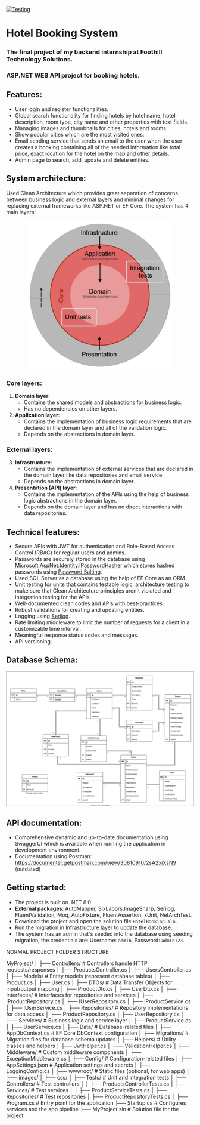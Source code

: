 [![Testing](https://github.com/Mohammad-Nayef/Hotel-Booking/actions/workflows/tests.yml/badge.svg)](https://github.com/Mohammad-Nayef/Hotel-Booking/actions/workflows/tests.yml)

# Hotel Booking System 
### The final project of my backend internship at Foothill Technology Solutions.
### ASP.NET WEB API project for booking hotels.

## Features:
- User login and register functionalities.
- Global search functionality for finding hotels by hotel name, hotel description, room type, city name and other properties with text fields.
- Managing images and thumbnails for cities, hotels and rooms.
- Show popular cities which are the most visited ones.
- Email sending service that sends an email to the user when the user creates a booking containing all of the needed information like total price, exact location for the hotel on the map and other details.
- Admin page to search, add, update and delete entities.
  
## System architecture:
Used Clean Architecture which provides great separation of concerns between business logic and external layers and minimal changes for replacing external frameworks like ASP.NET or EF Core.
The system has 4 main layers:
<p align="center">
  <img src="https://github.com/Mohammad-Nayef/Hotel-Booking/blob/main/Clean%20Architecture.png" width="400" height="400" />
</p>

### Core layers:
1. **Domain layer**:
   - Contains the shared models and abstractions for business logic.
   - Has no dependencies on other layers.
2. **Application layer**:
   - Contains the implementation of business logic requirements that are declared in the domain layer and all of the validation logic.
   - Depends on the abstractions in domain layer.
### External layers:
3. **Infrastructure**:
   - Contains the implementation of external services that are declared in the domain layer like data repositories and email service.
   - Depends on the abstractions in domain layer.
4. **Presentation (API) layer**:
   - Contains the implementation of the APIs using the help of business logic abstractions in the domain layer.
   - Depends on the domain layer and has no direct interactions with data repositories.

## Technical features:
- Secure APIs with JWT for authentication and Role-Based Access Control (RBAC) for regular users and admins.
- Passwords are securely stored in the database using [Microsoft.AspNet.Identity.IPasswordHasher](https://learn.microsoft.com/en-us/dotnet/api/microsoft.aspnetcore.identity.ipasswordhasher-1?view=aspnetcore-7.0) which stores hashed passwords using [Password Salting](https://en.wikipedia.org/wiki/Salt_(cryptography)).
- Used SQL Server as a database using the help of EF Core as an ORM.
- Unit testing for units that contains testable logic, architecture testing to make sure that Clean Architecture principles aren't violated and integration testing for the APIs.
- Well-documented clean codes and APIs with best-practices.
- Robust validations for creating and updating entities.
- Logging using [Serilog](https://serilog.net/).
- Rate limiting middleware to limit the number of requests for a client in a customizable time interval.
- Meaningful response status codes and messages.
- API versioning.

## Database Schema:
![Database Schema](https://github.com/Mohammad-Nayef/Hotel-Booking/blob/main/Database%20Diagram.svg)

## API documentation:
- Comprehensive dynamic and up-to-date documentation using SwaggerUI which is available when running the application in development environment.
- Documentation using Postman: https://documenter.getpostman.com/view/30810910/2sA2xiXsN9 (outdated)

## Getting started:
- The project is built on .NET 8.0
- **External packages**: AutoMapper, SixLabors.ImageSharp, Serilog, FluentValidation, Moq, AutoFixture, FluentAssertion, xUnit, NetArchTest.
- Download the project and open the solution file `HotelBooking.sln`.
- Run the migration in Infrastructure layer to update the database.
- The system has an admin that's seeded into the database using seeding migration, the credentials are: Username: `admin`, Password: `admin123`.


NORMAL PROJECT FOLDER STRUCTURE

MyProject/
│
├── Controllers/          # Controllers handle HTTP requests/responses
│   ├── ProductsController.cs
│   ├── UsersController.cs
│
├── Models/               # Entity models (represent database tables)
│   ├── Product.cs
│   ├── User.cs
│
├── DTOs/                 # Data Transfer Objects for input/output mapping
│   ├── ProductDto.cs
│   ├── UserDto.cs
│
├── Interfaces/           # Interfaces for repositories and services
│   ├── IProductRepository.cs
│   ├── IUserRepository.cs
│   ├── IProductService.cs
│   ├── IUserService.cs
│
├── Repositories/         # Repository implementations for data access
│   ├── ProductRepository.cs
│   ├── UserRepository.cs
│
├── Services/             # Business logic and service layer
│   ├── ProductService.cs
│   ├── UserService.cs
│
├── Data/                 # Database-related files
│   ├── AppDbContext.cs   # EF Core DbContext configuration
│   ├── Migrations/       # Migration files for database schema updates
│
├── Helpers/              # Utility classes and helpers
│   ├── JwtHelper.cs
│   ├── ValidationHelper.cs
│
├── Middleware/           # Custom middleware components
│   ├── ExceptionMiddleware.cs
│
├── Config/               # Configuration-related files
│   ├── AppSettings.json  # Application settings and secrets
│   ├── LoggingConfig.cs
│
├── wwwroot/              # Static files (optional, for web apps)
│   ├── images/
│   ├── css/
│
├── Tests/                # Unit and integration tests
│   ├── Controllers/      # Test controllers
│   │   ├── ProductsControllerTests.cs
│   ├── Services/         # Test services
│   │   ├── ProductServiceTests.cs
│   ├── Repositories/     # Test repositories
│       ├── ProductRepositoryTests.cs
│
├── Program.cs            # Entry point for the application
├── Startup.cs            # Configures services and the app pipeline
├── MyProject.sln         # Solution file for the project

